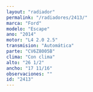 ```yaml
---
layout: "radiador"
permalink: "/radiadores/2413/"
marca: "Ford"
modelo: "Escape"
ano: "2014"
motor: "L4 2.0 2.5"
transmision: "Automática"
parte: "CV6Z8005B"
clima: "Con clima"
alto: "26 1/2"
ancho: "17 11/16"
observaciones: ""
id: "2413"
---
```


